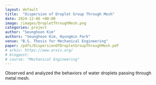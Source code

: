 ```yaml
---
layout: default
title:  "Dispersion of Droplet Group Through Mesh"
date: 2024-12-06 +00:00
image: /images/DropletThroughMesh.png
categories: project
author: "Seunghoon Kim"
authors: "Seunghoon Kim, Hyungmin Park"
venue: "B.S. Thesis for Mechanical Engineering"
paper: /pdfs/DispersionOfDropletGroupThroughMesh.pdf
# arkiv: https://www.arxiv.org/
# blogpost: 
# course: "Mechanical Engineering"
---
```


Observed and analyzed the behaviors of water droplets passing through metal mesh.